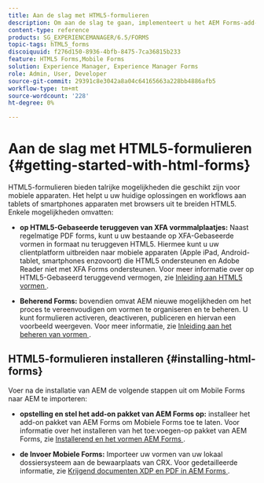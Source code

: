 ```yaml
---
title: Aan de slag met HTML5-formulieren
description: Om aan de slag te gaan, implementeert u het AEM Forms-add-onpakket en importeert u bestaande HTML5-formulieren naar AEM.
content-type: reference
products: SG_EXPERIENCEMANAGER/6.5/FORMS
topic-tags: hTML5_forms
discoiquuid: f276d150-8936-4bfb-8475-7ca36815b233
feature: HTML5 Forms,Mobile Forms
solution: Experience Manager, Experience Manager Forms
role: Admin, User, Developer
source-git-commit: 29391c8e3042a8a04c64165663a228bb4886afb5
workflow-type: tm+mt
source-wordcount: '228'
ht-degree: 0%

---
```


# Aan de slag met HTML5-formulieren {#getting-started-with-html-forms}

HTML5-formulieren bieden talrijke mogelijkheden die geschikt zijn voor mobiele apparaten. Het helpt u uw huidige oplossingen en workflows aan tablets of smartphones apparaten met browsers uit te breiden HTML5. Enkele mogelijkheden omvatten:

* **op HTML5-Gebaseerde teruggeven van XFA vormmalplaatjes:** Naast regelmatige PDF forms, kunt u uw bestaande op XFA-Gebaseerde vormen in formaat nu teruggeven HTML5. Hiermee kunt u uw clientplatform uitbreiden naar mobiele apparaten (Apple iPad, Android-tablet, smartphones enzovoort) die HTML5 ondersteunen en Adobe Reader niet met XFA Forms ondersteunen. Voor meer informatie over op HTML5-Gebaseerd teruggevend vermogen, zie [ Inleiding aan HTML5 vormen ](/help/forms/using/introduction.md).

* **Beherend Forms:** bovendien omvat AEM nieuwe mogelijkheden om het proces te vereenvoudigen om vormen te organiseren en te beheren. U kunt formulieren activeren, deactiveren, publiceren en hiervan een voorbeeld weergeven. Voor meer informatie, zie [ Inleiding aan het beheren van vormen ](/help/forms/using/introduction-managing-forms.md).

## HTML5-formulieren installeren {#installing-html-forms}

Voer na de installatie van AEM de volgende stappen uit om Mobile Forms naar AEM te importeren:

* **opstelling en stel het add-on pakket van AEM Forms op:** installeer het add-on pakket van AEM Forms om Mobiele Forms toe te laten. Voor informatie over het installeren van het toe:voegen-op pakket van AEM Forms, zie [ Installerend en het vormen AEM Forms ](/help/forms/using/installing-configuring-aem-forms-osgi.md).

* **de Invoer Mobiele Forms:** Importeer uw vormen van uw lokaal dossiersysteem aan de bewaarplaats van CRX. Voor gedetailleerde informatie, zie [ Krijgend documenten XDP en PDF in AEM Forms ](/help/forms/using/get-xdp-pdf-documents-aem.md).
